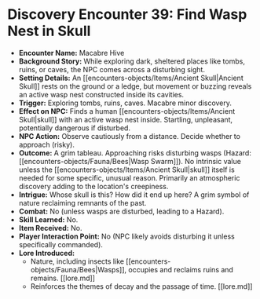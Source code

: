 # Discovery Encounter 39: Find Wasp Nest in Skull

*   **Encounter Name:** Macabre Hive
*   **Background Story:** While exploring dark, sheltered places like tombs, ruins, or caves, the NPC comes across a disturbing sight.
*   **Setting Details:** An [[encounters-objects/Items/Ancient Skull|Ancient Skull]] rests on the ground or a ledge, but movement or buzzing reveals an active wasp nest constructed inside its cavities.
*   **Trigger:** Exploring tombs, ruins, caves. Macabre minor discovery.
*   **Effect on NPC:** Finds a human [[encounters-objects/Items/Ancient Skull|skull]] with an active wasp nest inside. Startling, unpleasant, potentially dangerous if disturbed.
*   **NPC Action:** Observe cautiously from a distance. Decide whether to approach (risky).
*   **Outcome:** A grim tableau. Approaching risks disturbing wasps (Hazard: [[encounters-objects/Fauna/Bees|Wasp Swarm]]). No intrinsic value unless the [[encounters-objects/Items/Ancient Skull|skull]] itself is needed for some specific, unusual reason. Primarily an atmospheric discovery adding to the location's creepiness.
*   **Intrigue:** Whose skull is this? How did it end up here? A grim symbol of nature reclaiming remnants of the past.
*   **Combat:** No (unless wasps are disturbed, leading to a Hazard).
*   **Skill Learned:** No.
*   **Item Received:** No.
*   **Player Interaction Point:** No (NPC likely avoids disturbing it unless specifically commanded).
*   **Lore Introduced:**
    *   Nature, including insects like [[encounters-objects/Fauna/Bees|Wasps]], occupies and reclaims ruins and remains. \[[lore.md]]
    *   Reinforces the themes of decay and the passage of time. \[[lore.md]] 